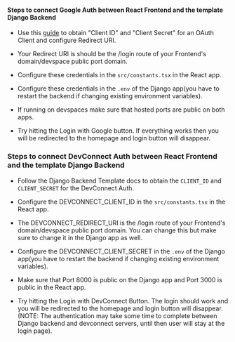 #### Steps to connect Google Auth between React Frontend and the template Django Backend

- Use this [guide](https://developers.google.com/identity/gsi/web/guides/get-google-api-clientid) to obtain "Client ID" and "Client Secret" for an OAuth Client and configure Redirect URI.

- Your Redirect URI is should be the /login route of your Frontend's domain/devspace public port domain.

- Configure these credentials in the `src/constants.tsx` in the React app.

- Configure these credentials in the `.env` of the Django app(you have to restart the backend if changing existing environment variables).

- If running on devspaces make sure that hosted ports are public on both apps.

- Try hitting the Login with Google button. If everything works then you will be redirected to the homepage and login button will disappear.

### Steps to connect DevConnect Auth between React Frontend and the template Django Backend

- Follow the Django Backend Template docs to obtain the `CLIENT_ID` and `CLIENT_SECRET` for the DevConnect Auth.

- Configure the DEVCONNECT_CLIENT_ID in the `src/constants.tsx` in the React app.

- The DEVCONNECT_REDIRECT_URI is the /login route of your Frontend's domain/devspace public port domain. You can change this but make sure to change it in the Django app as well.

- Configure the DEVCONNECT_CLIENT_SECRET in the `.env` of the Django app(you have to restart the backend if changing existing environment variables).

- Make sure that Port 8000 is public on the Django app and Port 3000 is public in the React app.

- Try hitting the Login with DevConnect Button. The login should work and you will be redirected to the homepage and login button will disappear.(NOTE: The authentication may take some time to complete between Django backend and devconnect servers, until then user will stay at the login page).